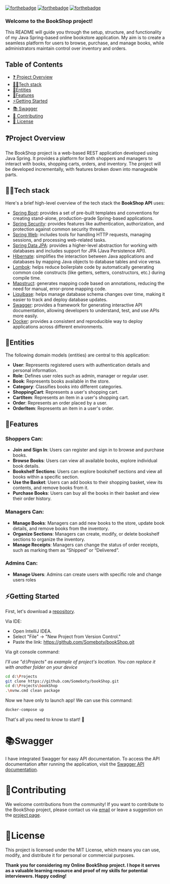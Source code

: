 [![forthebadge](https://forthebadge.com/images/badges/made-with-java.svg)](http://forthebadge.com)
[![forthebadge](https://forthebadge.com/images/badges/built-with-grammas-recipe.svg)](http://forthebadge.com)
[![forthebadge](https://forthebadge.com/images/badges/powered-by-coffee.svg)](http://forthebadge.com)

<h3>Welcome to the BookShop project!</h3> This README will guide you through the setup, structure, and functionality of my Java Spring-based online bookstore application. My aim is to create a seamless platform for users to browse, purchase, and manage books, while administrators maintain control over inventory and orders.


## Table of Contents
* [❓ Project Overview <a name="project-overview"></a>](#project-overview-a-nameproject-overviewa)
* [👨‍💻Tech stack](#tech-stack)
* [📝Entities <a name="entities"></a>](#entities-a-nameentitiesa)
* [🔧Features <a name="features"></a>](#features-a-namefeaturesa)
* [⚡️Getting Started <a name="getting-started"></a>](#getting-started-a-namegetting-starteda)
* [📚 Swagger <a name="swagger"></a>](#swagger-a-nameswaggera)
* [🔨 Contributing <a name="contributing"></a>](#contributing-a-namecontributinga)
* [💼 License <a name="license"></a>](#license-a-namelicensea)

## ❓Project Overview <a name="project-overview"></a>

The BookShop project is a web-based REST application developed using Java Spring. It provides a platform for both shoppers and managers to interact with books, shopping carts, orders, and inventory. The project will be developed incrementally, with features broken down into manageable parts.

## 👨‍💻Tech stack

Here's a brief high-level overview of the tech stack the **BookShop API** uses:

- [Spring Boot](https://spring.io/projects/spring-boot): provides a set of pre-built templates and conventions for creating stand-alone, production-grade Spring-based applications.
- [Spring Security](https://docs.spring.io/spring-security/reference/index.html): provides features like authentication, authorization, and protection against common security threats.
- [Spring Web](https://spring.io/projects/spring-ws#overview): includes tools for handling HTTP requests, managing sessions, and processing web-related tasks.
- [Spring Data JPA](https://docs.spring.io/spring-data/jpa/docs/current/reference/html/): provides a higher-level abstraction for working with databases and includes support for JPA (Java Persistence API).
- [Hibernate](https://hibernate.org/): simplifies the interaction between Java applications and databases by mapping Java objects to database tables and vice versa.
- [Lombok](https://projectlombok.org/): helps reduce boilerplate code by automatically generating common code constructs (like getters, setters, constructors, etc.) during compile time.
- [Mapstruct](https://mapstruct.org/): generates mapping code based on annotations, reducing the need for manual, error-prone mapping code.
- [Liquibase](https://www.liquibase.org/): helps manage database schema changes over time, making it easier to track and deploy database updates.
- [Swagger](https://swagger.io/): provides a framework for generating interactive API documentation, allowing developers to understand, test, and use APIs more easily.
- [Docker](https://www.docker.com/): provides a consistent and reproducible way to deploy applications across different environments.

## 📝Entities <a name="entities"></a>

The following domain models (entities) are central to this application:

- **User**: Represents registered users with authentication details and personal information.
- **Role**: Defines user roles such as admin, manager or regular user.
- **Book**: Represents books available in the store.
- **Category**: Classifies books into different categories.
- **ShoppingCart**: Represents a user's shopping cart.
- **CartItem**: Represents an item in a user's shopping cart.
- **Order**: Represents an order placed by a user.
- **OrderItem**: Represents an item in a user's order.

##  🔧Features <a name="features"></a>
### Shoppers Can:

- **Join and Sign In**: Users can register and sign in to browse and purchase books.
- **Browse Books**: Users can view all available books, explore individual book details.
- **Bookshelf Sections**: Users can explore bookshelf sections and view all books within a specific section.
- **Use the Basket**: Users can add books to their shopping basket, view its contents, and remove books from it.
- **Purchase Books**: Users can buy all the books in their basket and view their order history.

### Managers Can:

- **Manage Books**: Managers can add new books to the store, update book details, and remove books from the inventory.
- **Organize Sections**: Managers can create, modify, or delete bookshelf sections to organize the inventory.
- **Manage Receipts**: Managers can change the status of order receipts, such as marking them as “Shipped” or “Delivered”.

### Admins Can:
- **Manage Users**: Admins can create users with specific role and change users roles

## ⚡️Getting Started <a name="getting-started"></a>

First, let's download a [repository](https://github.com/Someboty/bookShop).

Via IDE:
- Open IntelliJ IDEA.
- Select "File" -> "New Project from Version Control."
- Paste the link: https://github.com/Someboty/bookShop.git

Via git console command:

*I'll use "d:\Projects" as example of project's location. You can replace it with another folder on your device*

```bash
cd d:\Projects
git clone https://github.com/Someboty/bookShop.git
cd d:\Projects\bookShop
.\mvnw.cmd clean package
```
Now we have only to launch app! We can use this command:

```bash
docker-compose up
```
That's all you need to know to start! 🎉

# 📚Swagger <a name="swagger"></a>

I have integrated Swagger for easy API documentation. To access the API documentation after running the application, visit the [Swagger API documentation](http://localhost:8080/swagger-ui.html).

# 🔨Contributing <a name="contributing"></a>

We welcome contributions from the community! If you want to contribute to the BookShop project, please contact us via [email](mailto:vladyslavihnatiuk@gmail.com) or leave a suggestion on the [project page](https://github.com/Someboty/bookShop). 

# 💼License <a name="license"></a>

This project is licensed under the MIT License, which means you can use, modify, and distribute it for personal or commercial purposes.

**Thank you for considering my Online BookShop project. I hope it serves as a valuable learning resource and proof of my skills for potential interviewers. Happy coding!**
